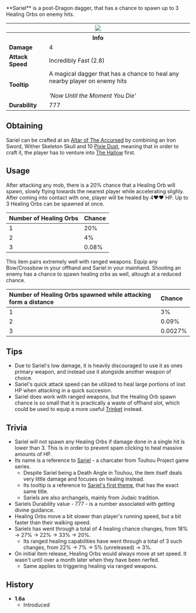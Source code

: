<div class="result foka-infobox-grid" markdown>
<div markdown class="foka-infobox-text">
**Sariel** is a post-Dragon dagger, that has a chance to spawn up to 3 Healing Orbs on enemy hits.
</div>
<div class="foka-infobox-table">
  <table id="foka-infobox--item">
	<tr>
		<th colspan="2" class="foka-infobox--top-image"><img src="../../assets/items/sariel.png"></th>
	</tr>
	<tr>
		<th colspan="2">Info</th>
	</tr>
	<tr>
		<td><b>Damage</b></td>
		<td>4</td>
	</tr>
	<tr>
		<td><b>Attack Speed</b></td>
		<td>Incredibly Fast (2.8)</td>
	</tr>
	<tr>
		<td><b>Tooltip</b></td>
		<td>A magical dagger that has a chance to heal any nearby player on enemy hits<br><br><i>'Now Until the Moment You Die'</i></td>
	</tr>
	<tr>
		<td><b>Durability</b></td>
		<td>777</td>
	</tr>
</table>
</div>
</div>

## Obtaining
Sariel can be crafted at an [Altar of The Accursed](../mechanics/altar_of_the_accursed.md) by combining an <i class="icon-minecraft icon-minecraft-iron-sword"></i>Iron Sword, <i class="icon-minecraft icon-minecraft-wither-skeleton-skull"></i>Wither Skeleton Skull and 10 <i class="icon-fsee icon-fsee-pixie-dust"></i>[Pixie Dust](pixie_dust.md), meaning that in order to craft it, the player has to venture into [The Hallow](../biomes/the_hallow.md) first.

## Usage
After attacking any mob, there is a 20% chance that a Healing Orb will spawn, slowly flying towards the nearest player while accelerating slighly. After coming into contact with one, player will be healed by 4:heart::heart: HP. Up to 3 Healing Orbs can be spawned at once.

| Number of Healing Orbs | Chance |
| :--- | :--- |
| 1 | 20% |
| 2 | 4% |
| 3 | 0.08% |

This item pairs extremely well with ranged weapons. Equip any Bow/Crossbow in your offhand and Sariel in your mainhand. Shooting an enemy has a chance to spawn healing orbs as well, altough at a reduced chance.

| Number of Healing Orbs spawned while attacking form a distance | Chance |
| :--- | :--- |
| 1 | 3% |
| 2 | 0.09% |
| 3 | 0.0027% |

## Tips

- Due to Sariel's low damage, it is heavily discouraged to use it as ones primary weapon, and instead use it alongside another weapon of choice.
- Sariel's quick attack speed can be utilized to heal large portions of lost HP when attacking in a quick succesion.
- Sariel does work with ranged weapons, but the Healing Orb spawn chance is so small that it is practically a waste of offhand slot, which could be used to equip a more useful [Trinket](trinkets/index.md) instead.

## Trivia

- Sariel will not spawn any Healing Orbs if damage done in a single hit is lower than 3. This is in order to prevent spam clicking to heal massive amounts of HP.
- Its name is a reference to [Sariel](https://en.touhouwiki.net/wiki/Sariel) - a charcater from Touhou Project game series.
  - Despite Sariel being a Death Angle in Touhou, the item itself deals very little damage and focuses on healing instead.
  - Its tooltip is a reference to [Sariel's first theme](https://youtu.be/YiN9rqnxw20), that has the exact same title.
  - Sariels are also archangels, mainly from Judaic tradition.
- Sariels Durability value - 777 - is a number associated with getting divine guidance.
- Healing Orbs move  a bit slower than player's running speed, but a bit faster than their walking speed.
- Sariels has went through a total of 4 healing chance changes, from 18% -> 27% -> 22% -> 33% -> 20%.
  - Its ranged healing capabilities have went through a total of 3 such changes, from 22% -> 7% -> 5% (unreleased) -> 3%.
- On initial item release, Healing Orbs would always move at set speed. It wasn't until over a month later when they have been nerfed.
	- Same applies to triggering healing via ranged weapons.

## History

- **1.6a**
	- Introduced
